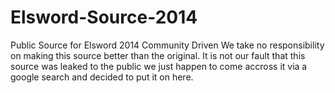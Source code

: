 # Elsword-Source-2014
 Public Source for Elsword 2014 Community Driven 
We take no responsibility on making this source better than the original. It is not our fault that this source was leaked to the public we just happen to come accross it via a google search and decided to put it on here.
